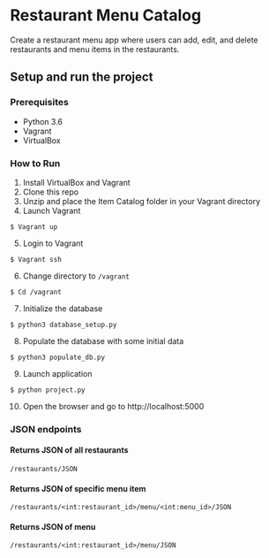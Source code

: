 # Restaurant Menu Catalog
Create a restaurant menu app where users can add, edit, and delete restaurants and menu items in the restaurants.
## Setup and run the project
### Prerequisites
* Python 3.6
* Vagrant
* VirtualBox

### How to Run
1. Install VirtualBox and Vagrant
2. Clone this repo
3. Unzip and place the Item Catalog folder in your Vagrant directory
4. Launch Vagrant
```
$ Vagrant up 
```
5. Login to Vagrant
```
$ Vagrant ssh
```
6. Change directory to `/vagrant`
```
$ Cd /vagrant
```
7. Initialize the database
```
$ python3 database_setup.py
```
8. Populate the database with some initial data
```
$ python3 populate_db.py
```
9. Launch application
```
$ python project.py
```
10. Open the browser and go to http://localhost:5000

### JSON endpoints
#### Returns JSON of all restaurants

```
/restaurants/JSON
```
#### Returns JSON of specific menu item

```
/restaurants/<int:restaurant_id>/menu/<int:menu_id>/JSON
```
#### Returns JSON of menu

```
/restaurants/<int:restaurant_id>/menu/JSON
```

